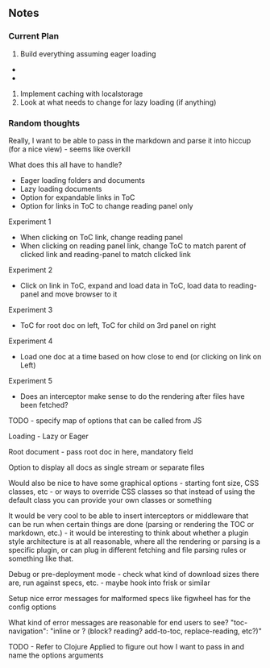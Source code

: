 ## Notes

### Current Plan

1. Build everything assuming eager loading
-
-
1. Implement caching with localstorage
1. Look at what needs to change for lazy loading (if anything)





### Random thoughts

Really, I want to be able to pass in the markdown and parse it into hiccup (for a nice view) - seems like overkill

What does this all have to handle?
- Eager loading folders and documents
- Lazy loading documents
- Option for expandable links in ToC
- Option for links in ToC to change reading panel only


Experiment 1
- When clicking on ToC link, change reading panel
- When clicking on reading panel link, change ToC to match parent of clicked link and reading-panel to match clicked link

Experiment 2
- Click on link in ToC, expand and load data in ToC, load data to reading-panel and move browser to it

Experiment 3
- ToC for root doc on left, ToC for child on 3rd panel on right

Experiment 4
- Load one doc at a time based on how close to end (or clicking on link on Left)


Experiment 5
- Does an interceptor make sense to do the rendering after files have been fetched?


TODO - specify map of options that can be called from JS

Loading - Lazy or Eager

Root document - pass root doc in here, mandatory field

Option to display all docs as single stream or separate files

Would also be nice to have some graphical options - starting font size,
CSS classes, etc - or ways to override CSS classes so that instead of
using the default class you can provide your own classes or something

It would be very cool to be able to insert interceptors or middleware
that can be run when certain things are done (parsing or rendering the
TOC or markdown, etc.) - it would be interesting to think about whether
a plugin style architecture is at all reasonable, where all the rendering
or parsing is a specific plugin, or can plug in different fetching and
file parsing rules or something like that.

Debug or pre-deployment mode - check what kind of download sizes there
are, run against specs, etc. - maybe hook into frisk or similar

Setup nice error messages for malformed specs like figwheel has
for the config options

What kind of error messages are reasonable for end users to see?
"toc-navigation": "inline or ? (block? reading? add-to-toc, replace-reading, etc?)"

TODO -  Refer to Clojure Applied to figure out how I want to pass in and name the options arguments

